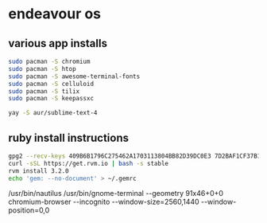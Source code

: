 endeavour os
===

various app installs
---
```bash
sudo pacman -S chromium
sudo pacman -S htop
sudo pacman -S awesome-terminal-fonts
sudo pacman -S celluloid
sudo pacman -S tilix
sudo pacman -S keepassxc

yay -S aur/sublime-text-4
```

ruby install instructions
---
```bash
gpg2 --recv-keys 409B6B1796C275462A1703113804BB82D39DC0E3 7D2BAF1CF37B13E2069D6956105BD0E739499BDB
curl -sSL https://get.rvm.io | bash -s stable
rvm install 3.2.0
echo 'gem: --no-document' > ~/.gemrc


```




/usr/bin/nautilus
/usr/bin/gnome-terminal --geometry 91x46+0+0
chromium-browser --incognito --window-size=2560,1440 --window-position=0,0

